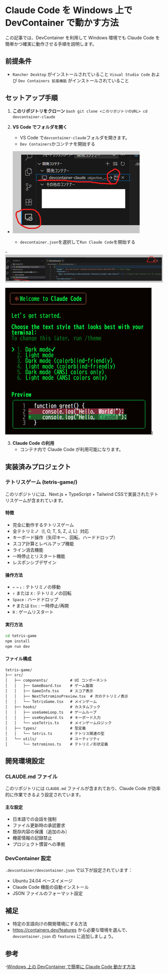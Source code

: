# Claude Code を Windows 上で DevContainer で動かす方法

この記事では、DevContainer を利用して Windows 環境でも Claude Code を簡単かつ確実に動作させる手順を説明します。

## 前提条件

- `Rancher Desktop` がインストールされていること
  `Visual Studio Code` および `Dev Containers 拡張機能` がインストールされていること

## セットアップ手順

1. **このリポジトリをクローン**
   `bash
git clone <このリポジトリのURL>
cd devcontainer-claude
    `

2. **VS Code でフォルダを開く**

   - VS Code で`devcontainer-claude`フォルダを開きます。
   - `Dev Containers`かコンテナを開始する

- ![alt text](./images/image01.png)

  - `devcontainer.json`を選択して`Run Claude Code`を開始する

-![alt text](./images/image02.png)

![alt text](./images/image03.png))

3. **Claude Code の利用**
   - コンテナ内で Claude Code が利用可能になります。

## 実装済みプロジェクト

### テトリスゲーム (tetris-game/)

このリポジトリには、Next.js + TypeScript + Tailwind CSSで実装されたテトリスゲームが含まれています。

#### 特徴
- 完全に動作するテトリスゲーム
- 全テトリミノ（I, O, T, S, Z, J, L）対応
- キーボード操作（矢印キー、回転、ハードドロップ）
- スコア計算とレベルアップ機能
- ライン消去機能
- 一時停止とリスタート機能
- レスポンシブデザイン

#### 操作方法
- `←` `→` `↓` : テトリミノの移動
- `↑` または `X` : テトリミノの回転
- `Space` : ハードドロップ
- `P` または `Esc` : 一時停止/再開
- `R` : ゲームリスタート

#### 実行方法
```bash
cd tetris-game
npm install
npm run dev
```

#### ファイル構成
```
tetris-game/
├── src/
│   ├── components/          # UI コンポーネント
│   │   ├── GameBoard.tsx    # ゲーム盤面
│   │   ├── GameInfo.tsx     # スコア表示
│   │   ├── NextTetrominoPreview.tsx  # 次のテトリミノ表示
│   │   └── TetrisGame.tsx   # メインゲーム
│   ├── hooks/               # カスタムフック
│   │   ├── useGameLoop.ts   # ゲームループ
│   │   ├── useKeyboard.ts   # キーボード入力
│   │   └── useTetris.ts     # メインゲームロジック
│   ├── types/               # 型定義
│   │   └── tetris.ts        # テトリス関連の型
│   └── utils/               # ユーティリティ
│       └── tetrominos.ts    # テトリミノ形状定義
```

## 開発環境設定

### CLAUDE.md ファイル
このリポジトリには `CLAUDE.md` ファイルが含まれており、Claude Code が効率的に作業できるよう設定されています。

#### 主な設定
- 日本語での会話を強制
- ファイル更新時の承認要求
- 既存内容の保護（追加のみ）
- 機密情報の記録禁止
- プロジェクト慣習への準拠

### DevContainer 設定
`.devcontainer/devcontainer.json` で以下が設定されています：
- Ubuntu 24.04 ベースイメージ
- Claude Code 機能の自動インストール
- JSON ファイルのフォーマット設定

## 補足

- 特定の言語向けの開発環境にする方法
- https://containers.dev/features から必要な環境を選んで、`devcontainer.json` の `features` に追加しましょう。

## 参考

-[Windows 上の DevContainer で簡単に Claude Code 動かす方法](https://zenn.dev/taichi/articles/a4ea249f7d0f6b)
